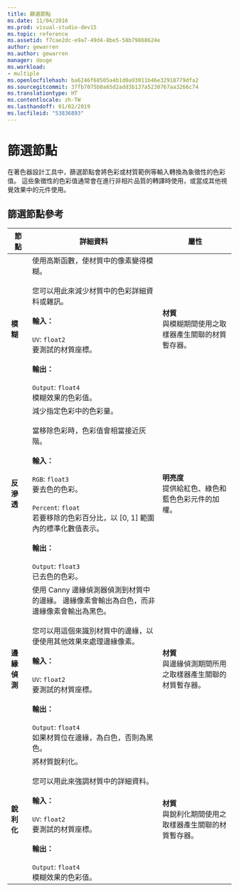 ```yaml
---
title: 篩選節點
ms.date: 11/04/2016
ms.prod: visual-studio-dev15
ms.topic: reference
ms.assetid: f7cae2dc-e9a7-49d4-8be5-58b79868624e
author: gewarren
ms.author: gewarren
manager: douge
ms.workload:
- multiple
ms.openlocfilehash: ba6246f68505a4b1d0a93011b46e32918779dfa2
ms.sourcegitcommit: 37fb7075b0a65d2add3b137a5230767aa3266c74
ms.translationtype: HT
ms.contentlocale: zh-TW
ms.lasthandoff: 01/02/2019
ms.locfileid: "53836893"
---
```

# <a name="filter-nodes"></a>篩選節點

在著色器設計工具中，篩選節點會將色彩或材質範例等輸入轉換為象徵性的色彩值。 這些象徵性的色彩值通常會在進行非相片品質的轉譯時使用，或當成其他視覺效果中的元件使用。

## <a name="filter-node-reference"></a>篩選節點參考

|節點|詳細資料|屬性|
|----------|-------------|----------------|
|**模糊**|使用高斯函數，使材質中的像素變得模糊。<br /><br /> 您可以用此來減少材質中的色彩詳細資料或雜訊。<br /><br /> **輸入：**<br /><br /> `UV`: `float2`<br /> 要測試的材質座標。<br /><br /> **輸出：**<br /><br /> `Output`: `float4`<br /> 模糊效果的色彩值。|**材質**<br /> 與模糊期間使用之取樣器產生關聯的材質暫存器。|
|**反滲透**|減少指定色彩中的色彩量。<br /><br /> 當移除色彩時，色彩值會相當接近灰階。<br /><br /> **輸入：**<br /><br /> `RGB`: `float3`<br /> 要去色的色彩。<br /><br /> `Percent`: `float`<br /> 若要移除的色彩百分比，以 [0, 1] 範圍內的標準化數值表示。<br /><br /> **輸出：**<br /><br /> `Output`: `float3`<br /> 已去色的色彩。|**明亮度**<br /> 提供給紅色、綠色和藍色色彩元件的加權。|
|**邊緣偵測**|使用 Canny 邊緣偵測器偵測到材質中的邊緣。 邊緣像素會輸出為白色，而非邊緣像素會輸出為黑色。<br /><br /> 您可以用這個來識別材質中的邊緣，以便使用其他效果來處理邊緣像素。<br /><br /> **輸入：**<br /><br /> `UV`: `float2`<br /> 要測試的材質座標。<br /><br /> **輸出：**<br /><br /> `Output`: `float4`<br /> 如果材質位在邊緣，為白色，否則為黑色。|**材質**<br /> 與邊緣偵測期間所用之取樣器產生關聯的材質暫存器。|
|**銳利化**|將材質銳利化。<br /><br /> 您可以用此來強調材質中的詳細資料。<br /><br /> **輸入：**<br /><br /> `UV`: `float2`<br /> 要測試的材質座標。<br /><br /> **輸出：**<br /><br /> `Output`: `float4`<br /> 模糊效果的色彩值。|**材質**<br /> 與銳利化期間使用之取樣器產生關聯的材質暫存器。|